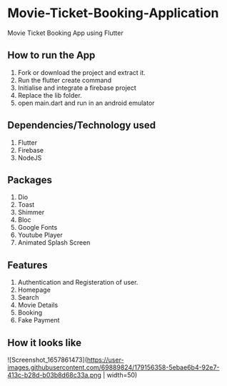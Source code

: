 # Movie-Ticket-Booking-Application
Movie Ticket Booking App using Flutter


## How to run the App
1. Fork or download the project and extract it.
2. Run the flutter create command
3. Initialise and integrate a firebase project 
4. Replace the lib folder.
5. open main.dart and run in an android emulator

## Dependencies/Technology used
1. Flutter
2. Firebase
3. NodeJS

## Packages
1. Dio
2. Toast
3. Shimmer
4. Bloc
5. Google Fonts
6. Youtube Player
7. Animated Splash Screen


## Features
1. Authentication and Registeration of user.
2. Homepage 
3. Search
4. Movie Details 
5. Booking 
6. Fake Payment 

## How it looks like 

![Screenshot_1657861473](https://user-images.githubusercontent.com/69889824/179156358-5ebae6b4-92e7-413c-b28d-b03b8d68c33a.png | width=50)


